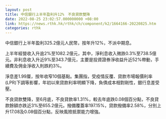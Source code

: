 ```yaml
---
layout: post
title: 中信銀行上半年盈利升12%　不良貸款雙降
date: 2022-08-25 23:02:57.000000000 +08:00
link: https://news.rthk.hk/rthk/ch/component/k2/1664166-20220825.htm
categories: rthk
---
```


中信銀行上半年盈利325.2億元人民幣，按年升12%，不派中期息。

上半年經營收入升逾2%至1082.2億元，其中，淨利息收入微跌0.3%至738.5億元。非利息收入升近9%至343.7億元，主要是投資證券淨收益升近52%帶動，手續費及佣金淨收入則跌約3%。

淨息差1.99厘，按年收窄10個基點。集團指，受疫情反覆、貸款市場報價利率(LPR)下調等影響，年初以來貸款利率明顯下降，負債成本相對剛性，銀行息差受壓。

不良貸款雙降，至6月底，不良貸款率1.31%，較去年底跌0.08個百分點，不良貸款餘額亦跌近3%至655.2億元。撥備覆蓋率197.15%，貸款撥備率2.58%，分別上升17.08及0.08個百分點，反映風險抵禦能力增強。
